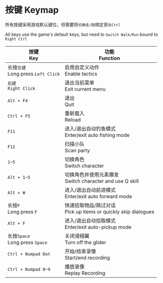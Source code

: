 # 按键 Keymap

所有按键采用游戏默认键位，但需要将`切换走/跑`绑定至`右Ctrl`

All keys use the game's default keys, but need to `Switch Walk/Run` bound to `Right Ctrl`

| 按键<br>Key | 功能<br>Function |
| ---- | ---- |
| 长按`左键`<br>Long press `Left Click` | 启用自定义动作<br>Enable tactics |
| `右键`<br>`Right Click` | 退出当前菜单<br>Exit current menu |
| `Alt + F4` | 退出<br>Quit |
| `Ctrl + F5` | 重新载入<br>Reload |
| `F11` | 进入/退出自动钓鱼模式<br>Enter/exit auto fishing mode |
| `F12` | 扫描小队<br>Scan party |
| `1~5` | 切换角色<br>Switch character |
| `Alt + 1~5` | 切换角色并使用元素爆发<br>Switch character and use Q skill |
| `Alt + W` | 进入/退出自动前进模式<br>Enter/exit auto forward mode |
| 长按`F`<br>Long press `F` | 快速拾取物品/跳过对话<br>Pick up items or quickly skip dialogues |
| `Alt + F` | 进入/退出自动拾取模式<br>Enter/exit auto-pickup mode |
| 长按`Space`<br>Long press `Space` | 关闭滑翔翼<br>Turn off the glider |
| `Ctrl + Numpad Dot` | 开始/结束录像<br>Start/end recording |
| `Ctrl + Numpad 0~9` | 播放录像<br>Replay Recording |
